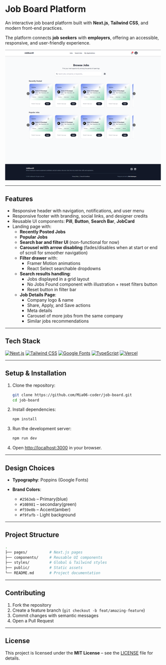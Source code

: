 # Job Board Platform

An interactive job board platform built with **Next.js**, **Tailwind CSS**, and modern front-end practices.

The platform connects **job seekers** with **employers**, offering an accessible, responsive, and user-friendly experience.

![Landing Page](/job-board/public/assets/images/screenshots/landing.png)

---

## Features

- Responsive header with navigation, notifications, and user menu
- Responsive footer with branding, social links, and designer credits
- Reusable UI components: **Pill**, **Button**, **Search Bar**, **JobCard**
- Landing page with:
  - **Recently Posted Jobs**
  - **Popular Jobs**
  - **Search bar and filter UI** (non-functional for now)
  - **Carousel with arrow disabling** (fades/disables when at start or end of scroll for smoother navigation)
  - **Filter drawer** with:
    - Framer Motion animations
    - React Select searchable dropdowns
  - **Search results handling**:
    - Jobs displayed in a grid layout
    - No Jobs Found component with illustration + reset filters button
    - Reset button in filter bar
  - **Job Details Page**:
    - Company logo & name
    - Share, Apply, and Save actions
    - Meta details
    - Carousel of more jobs from the same company
    - Similar jobs recommendations

---

## Tech Stack

[![Next.js](https://img.shields.io/badge/Next.js-000000?style=for-the-badge&logo=next.js&logoColor=white)](https://nextjs.org/)
[![Tailwind CSS](https://img.shields.io/badge/Tailwind_CSS-06B6D4?style=for-the-badge&logo=tailwindcss&logoColor=white)](https://tailwindcss.com/)
[![Google Fonts](https://img.shields.io/badge/Poppins-Font-4285F4?style=for-the-badge&logo=googlefonts&logoColor=white)](https://fonts.google.com/specimen/Poppins)
[![TypeScript](https://img.shields.io/badge/TypeScript-3178C6?style=for-the-badge&logo=typescript&logoColor=white)](https://www.typescriptlang.org/)
[![Vercel](https://img.shields.io/badge/Vercel-000000?style=for-the-badge&logo=vercel&logoColor=white)](https://vercel.com/)

---

## Setup & Installation

1. Clone the repository:

   ```bash
   git clone https://github.com/Mia06-coder/job-board.git
   cd job-board
   ```

2. Install dependencies:

   ```bash
   npm install
   ```

3. Run the development server:

   ```bash
   npm run dev
   ```

4. Open [http://localhost:3000](http://localhost:3000) in your browser.

---

## Design Choices

- **Typography**: Poppins (Google Fonts)
- **Brand Colors**:

  - `#2563eb` – Primary(blue)
  - `#10B981` – secondary(green)
  - `#f59e0b` – Accent(amber)
  - `#f9fafb` - Light background

---

## Project Structure

```bash
.
├── pages/          # Next.js pages
├── components/     # Reusable UI components
├── styles/         # Global & Tailwind styles
├── public/         # Static assets
└── README.md       # Project documentation
```

---

## Contributing

1. Fork the repository
2. Create a feature branch (`git checkout -b feat/amazing-feature`)
3. Commit changes with semantic messages
4. Open a Pull Request

---

## License

This project is licensed under the **MIT License** – see the [LICENSE](LICENSE) file for details.
